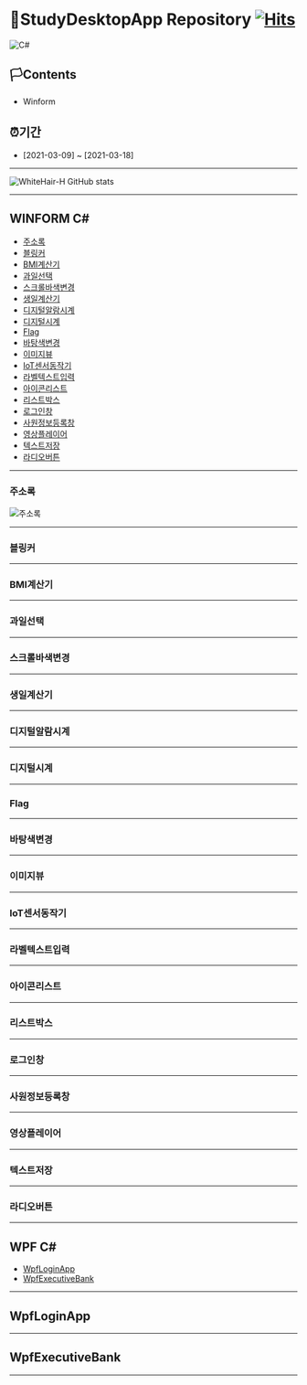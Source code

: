 # 🚩StudyDesktopApp Repository                                                 [![Hits](https://hits.seeyoufarm.com/api/count/incr/badge.svg?url=https%3A%2F%2Fgithub.com%2Fgjbae1212%2Fhit-counter)](https://hits.seeyoufarm.com)                    

<img alt="C#" src="https://img.shields.io/badge/c%23%20-%23239120.svg?&style=for-the-badge&logo=c-sharp&logoColor=white"/>


## 🏳Contents
- Winform 

## ⏰기간
- [2021-03-09] ~ [2021-03-18]

--------------------------

![WhiteHair-H GitHub stats](https://github-readme-stats.vercel.app/api?username=anuraghazra&theme=kacho_ga&show_icons=true)


--------------------------
## WINFORM C#
* [주소록](#주소록)
* [블링커](#블링커)
* [BMI계산기](#BMI계산기)
* [과일선택](#과일선택)
* [스크롤바색변경](#스크롤바색변경)
* [생일계산기](#생일계산기)
* [디지털알람시계](#디지털알람시계)
* [디지털시계](#디지털시계)
* [Flag](#Flag)
* [바탕색변경](#바탕색변경)
* [이미지뷰](#이미지뷰)
* [IoT센서동작기](#IoT센서동작기)
* [라벨텍스트입력](#라벨텍스트입력)
* [아이콘리스트](#아이콘리스트)
* [리스트박스](#리스트박스)
* [로그인창](#로그인창)
* [사원정보등록창](#사원정보등록창)
* [영상플레이어](#영상플레이어)
* [텍스트저장](#텍스트저장)
* [라디오버튼](#라디오버튼)

---------------------------

### 주소록

![주소록](/ref_ImageFile//WInForm/AddressInfoApp.jpg "주소록")

---------------------------

### 블링커


---------------------------
### BMI계산기


---------------------------
### 과일선택


---------------------------
### 스크롤바색변경


---------------------------
### 생일계산기


---------------------------
### 디지털알람시계


---------------------------
### 디지털시계


---------------------------
### Flag


---------------------------
### 바탕색변경


---------------------------
### 이미지뷰


---------------------------
### IoT센서동작기



---------------------------
### 라벨텍스트입력



---------------------------
### 아이콘리스트



---------------------------
### 리스트박스



---------------------------
### 로그인창



---------------------------
### 사원정보등록창



---------------------------
### 영상플레이어



---------------------------
### 텍스트저장



---------------------------
### 라디오버튼



---------------------------


## WPF C#
* [WpfLoginApp](#WpfLoginApp)
* [WpfExecutiveBank](#WpfExecutiveBank)

---------------------------
## WpfLoginApp


---------------------------
## WpfExecutiveBank


---------------------------





